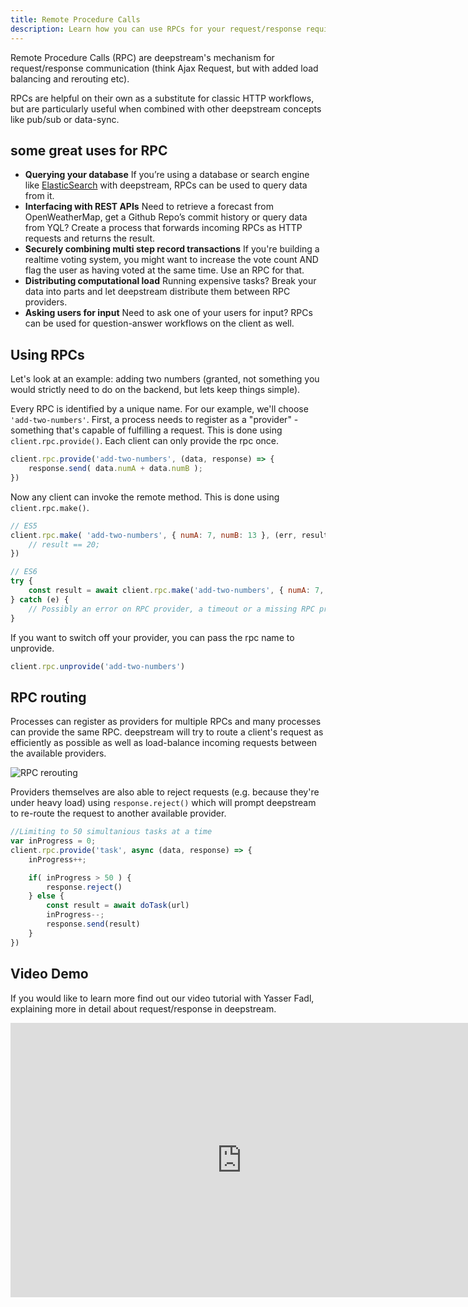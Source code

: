 ```yaml
---
title: Remote Procedure Calls
description: Learn how you can use RPCs for your request/response requirements
---
```


Remote Procedure Calls (RPC) are deepstream's mechanism for request/response communication (think Ajax Request, but with added load balancing and rerouting etc).

RPCs are helpful on their own as a substitute for classic HTTP workflows, but are particularly useful when combined with other deepstream concepts like pub/sub or data-sync.

## some great uses for RPC

* **Querying your database** If you’re using a database or search engine like [ElasticSearch](/tutorials/plugins/database/elasticsearch/) with deepstream, RPCs can be used to query data from it.
* **Interfacing with REST APIs** Need to retrieve a forecast from OpenWeatherMap, get a Github Repo’s commit history or query data from YQL? Create a process that forwards incoming RPCs as HTTP requests and returns the result.
* **Securely combining multi step record transactions** If you're building a realtime voting system, you might want to increase the vote count AND flag the user as having voted at the same time. Use an RPC for that.
* **Distributing computational load** Running expensive tasks? Break your data into parts and let deepstream distribute them between RPC providers.
* **Asking users for input** Need to ask one of your users for input? RPCs can be used for question-answer workflows on the client as well.

## Using RPCs
Let's look at an example: adding two numbers (granted, not something you would strictly need to do on the backend, but lets keep things simple).

Every RPC is identified by a unique name. For our example, we'll choose `'add-two-numbers'`. First, a process needs to register as a "provider" - something that's capable of fulfilling a request. This is done using `client.rpc.provide()`. Each client can only provide the rpc once.

```javascript
client.rpc.provide('add-two-numbers', (data, response) => {
    response.send( data.numA + data.numB );
})
```

Now any client can invoke the remote method. This is done using `client.rpc.make()`.

```javascript
// ES5
client.rpc.make( 'add-two-numbers', { numA: 7, numB: 13 }, (err, result) => {
    // result == 20;
})

// ES6
try {
    const result = await client.rpc.make('add-two-numbers', { numA: 7, numB: 13 })
} catch (e) {
    // Possibly an error on RPC provider, a timeout or a missing RPC provider
}
```

If you want to switch off your provider, you can pass the rpc name to unprovide.

```javascript
client.rpc.unprovide('add-two-numbers')
```

## RPC routing
Processes can register as providers for multiple RPCs and many processes can provide the same RPC. deepstream will try to route a client's request as efficiently as possible as well as load-balance incoming requests between the available providers.

![RPC rerouting](rpc-rerouting.png)

Providers themselves are also able to reject requests (e.g. because they're under heavy load) using `response.reject()` which will prompt deepstream to re-route the request to another available provider.

```javascript
//Limiting to 50 simultanious tasks at a time
var inProgress = 0;
client.rpc.provide('task', async (data, response) => {
    inProgress++;

    if( inProgress > 50 ) {
        response.reject()
    } else {
        const result = await doTask(url)
        inProgress--;
        response.send(result)
    }
})
```

## Video Demo

If you would like to learn more find out our video tutorial with Yasser Fadl, explaining more in detail about request/response in deepstream.

<iframe width="740" height="439" src="https://www.youtube.com/embed/MvizQ8ChjUo" frameborder="0" allowfullscreen></iframe>

